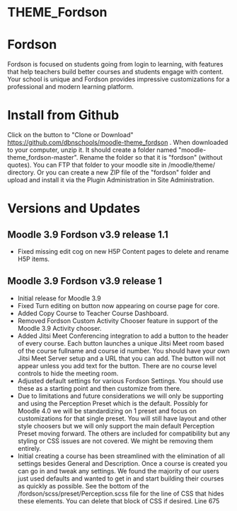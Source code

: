 THEME_Fordson
===========

# Fordson

Fordson is focused on students going from login to learning, with features that help teachers build better courses and students engage with content. Your school is unique and Fordson provides impressive customizations for a professional and modern learning platform. 

# Install from Github
Click on the button to "Clone or Download" https://github.com/dbnschools/moodle-theme_fordson . When downloaded to your computer, unzip it. It should create a folder named "moodle-theme_fordson-master". Rename the folder so that it is "fordson" (without quotes). You can FTP that folder to your moodle site in /moodle/theme/ directory. Or you can create a new ZIP file of the "fordson" folder and upload and install it via the Plugin Administration in Site Administration.


# Versions and Updates

## Moodle 3.9 Fordson v3.9 release 1.1
* Fixed missing edit cog on new H5P Content pages to delete and rename H5P items.

## Moodle 3.9 Fordson v3.9 release 1
* Initial release for Moodle 3.9
* Fixed Turn editing on button now appearing on course page for core.
* Added Copy Course to Teacher Course Dashboard.
* Removed Fordson Custom Activity Chooser feature in support of the Moodle 3.9 Activity chooser.
* Added Jitsi Meet Conferencing integration to add a button to the header of every course.  Each button launches a unique Jitsi Meet room based of the course fullname and course id number.  You should have your own Jitsi Meet Server setup and a URL that you can add.  The button will not appear unless you add text for the button.  There are no course level controls to hide the meeting room.
* Adjusted default settings for various Fordson Settings.  You should use these as a starting point and then customize from there.  
* Due to limitations and future considerations we will only be supporting and using the Perception Preset which is the default.  Possibly for Moodle 4.0 we will be standardizing on 1 preset and focus on customizations for that single preset.  You will still have layout and other style choosers but we will only support the main default Perception Preset moving forward.  The others are included for compatibility but any styling or CSS issues are not covered.  We might be removing them entirely.  
* Initial creating a course has been streamlined with the elimination of all settings besides General and Description.  Once a course is created you can go in and tweak any settings.  We found the majority of our users just used defaults and wanted to get in and start building their courses as quickly as possible.  See the bottom of the /fordson/scss/preset/Perception.scss file for the line of CSS that hides these elements.  You can delete that block of CSS if desired.  Line 675